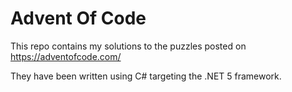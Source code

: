 # Advent Of Code
This repo contains my solutions to the puzzles posted on https://adventofcode.com/

They have been written using C# targeting the .NET 5 framework.